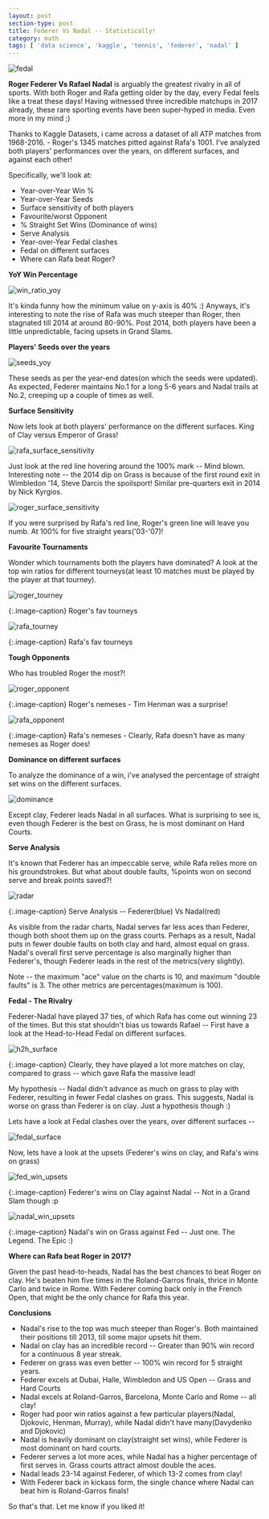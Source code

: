```yaml
---
layout: post
section-type: post
title: Federer Vs Nadal -- Statistically!
category: math
tags: [ 'data science', 'kaggle', 'tennis', 'federer', 'nadal' ]
---
```


![fedal]({{site.baseurl}}/images/fedal/fedal.jpg)

**Roger Federer Vs Rafael Nadal** is arguably the greatest rivalry in all of sports. With both Roger and Rafa getting older by the day, every Fedal feels like a treat these days! Having witnessed three incredible matchups in 2017 already, these rare sporting events have been super-hyped in media. Even more in my mind ;)

Thanks to Kaggle Datasets, i came across a dataset of all ATP matches from 1968-2016.  - Roger's 1345 matches pitted against Rafa's 1001. I've analyzed both players' performances over the years, on different surfaces, and against each other!

Specifically, we'll look at:

 - Year-over-Year Win %
 - Year-over-Year Seeds
 - Surface sensitivity of both players
 - Favourite/worst Opponent
 - % Straight Set Wins (Dominance of wins) 
 - Serve Analysis
 - Year-over-Year Fedal clashes
 - Fedal on different surfaces
 - Where can Rafa beat Roger?

**YoY Win Percentage**

![win_ratio_yoy]({{site.baseurl}}/images/fedal/win_ratio_yoy.png)

It's kinda funny how the minimum value on y-axis is 40% :) Anyways, it's interesting to note the rise of Rafa was much steeper than Roger, then stagnated till 2014 at around 80-90%. Post 2014, both players have been a little unpredictable, facing upsets in Grand Slams. 

**Players' Seeds over the years**

![seeds_yoy]({{site.baseurl}}/images/fedal/seeds_yoy.png)

These seeds as per the year-end dates(on which the seeds were updated). As expected, Federer maintains No.1 for a long 5-6 years and Nadal trails at No.2, creeping up a couple of times as well.

**Surface Sensitivity**

Now lets look at both players' performance on the different surfaces. King of Clay versus Emperor of Grass!

![rafa_surface_sensitivity]({{site.baseurl}}/images/fedal/rafa_surface_sensitivity.png)

Just look at the red line hovering around the 100% mark -- Mind blown. Interesting note -- the 2014 dip on Grass is because of the first round exit in Wimbledon '14, Steve Darcis the spoilsport! Similar pre-quarters exit in 2014 by Nick Kyrgios.

![roger_surface_sensitivity]({{site.baseurl}}/images/fedal/roger_surface_sensitivity.png)

If you were surprised by Rafa's red line, Roger's green line will leave you numb. At 100% for five straight years('03-'07)! 

**Favourite Tournaments**

Wonder which tournaments both the players have dominated? A look at the top win ratios for different tourneys(at least 10 matches must be played by the player at that tourney).

![roger_tourney]({{site.baseurl}}/images/fedal/roger_tourney.png)

{:.image-caption}
Roger's fav tourneys

![rafa_tourney]({{site.baseurl}}/images/fedal/rafa_tourney.png)

{:.image-caption}
Rafa's fav tourneys

**Tough Opponents**

Who has troubled Roger the most?!

![roger_opponent]({{site.baseurl}}/images/fedal/roger_opponent.png)

{:.image-caption}
Roger's nemeses - Tim Henman was a surprise!

![rafa_opponent]({{site.baseurl}}/images/fedal/rafa_opponent.png)

{:.image-caption}
Rafa's nemeses - Clearly, Rafa doesn't have as many nemeses as Roger does! 

**Dominance on different surfaces**

To analyze the dominance of a win, i've analysed the percentage of straight set wins on the different surfaces.

![dominance]({{site.baseurl}}/images/fedal/fed_rafa_dominance.png)

Except clay, Federer leads Nadal in all surfaces. What is surprising to see is, even though 
Federer is the best on Grass, he is most dominant on Hard Courts.  

**Serve Analysis**

It's known that Federer has an impeccable serve, while Rafa relies more on his groundstrokes. But what about double faults, %points won on second serve and break points saved?!

![radar]({{site.baseurl}}/images/fedal/Rplot.png)

{:.image-caption}
Serve Analysis -- Federer(blue) Vs Nadal(red) 

As visible from the radar charts, Nadal serves far less aces than Federer, though both shoot them up on the grass courts. Perhaps as a result, Nadal puts in fewer double faults on both clay and hard, almost equal on grass. Nadal's overall first serve percentage is also marginally higher than Federer's, though Federer leads in the rest of the metrics(very slightly). 

Note -- the maximum "ace" value on the charts is 10, and maximum "double faults" is 3. The other metrics are percentages(maximum is 100). 

**Fedal - The Rivalry**

Federer-Nadal have played 37 ties, of which Rafa has come out winning 23 of the times. But this stat shouldn't bias us towards Rafael -- First have a look at the Head-to-Head Fedal on different surfaces.              

![h2h_surface]({{site.baseurl}}/images/fedal/h2h_surface.png)

{:.image-caption}
Clearly, they have played a lot more matches on clay, compared to grass -- which gave Rafa the massive lead! 

My hypothesis -- Nadal didn't advance as much on grass to play with Federer, resulting in fewer Fedal clashes on grass. This suggests, Nadal is worse on grass than Federer is on clay. Just a hypothesis though :)

Lets have a look at Fedal clashes over the years, over different surfaces -- 

![fedal_surface]({{site.baseurl}}/images/fedal/fedal_surface_yoy.png)

Now, lets have a look at the upsets (Federer's wins on clay, and Rafa's wins on grass)

![fed_win_upsets]({{site.baseurl}}/images/fedal/fed_win_upsets.png)

{:.image-caption}
Federer's wins on Clay against Nadal -- Not in a Grand Slam though :p

![nadal_win_upsets]({{site.baseurl}}/images/fedal/nadal_win_upsets.png)

{:.image-caption}
Nadal's win on Grass against Fed -- Just one. The Legend. The Epic :)

**Where can Rafa beat Roger in 2017?**

Given the past head-to-heads, Nadal has the best chances to beat Roger on clay. He's beaten him five times in the Roland-Garros finals, thrice in Monte Carlo and twice in Rome. With Federer coming back only in the French Open, that might be the only chance for Rafa this year. 

**Conclusions**

 - Nadal's rise to the top was much steeper than Roger's. Both maintained their positions till 2013, till some major upsets hit them.
 - Nadal on clay has an incredible record -- Greater than 90% win record for a continuous 8 year streak.
 - Federer on grass was even better -- 100% win record for 5 straight years.
 - Federer excels at Dubai, Halle, Wimbledon and US Open  -- Grass and Hard Courts
 - Nadal excels at Roland-Garros, Barcelona, Monte Carlo and Rome -- all clay!
 - Roger had poor win ratios against a few particular players(Nadal, Djokovic, Henman, Murray), while Nadal didn't have many(Davydenko and Djokovic)
 - Nadal is heavily dominant on clay(straight set wins), while Federer is most dominant on hard courts. 
 - Federer serves a lot more aces, while Nadal has a higher percentage of first serves in. Grass courts attract almost double the aces.
 - Nadal leads 23-14 against Federer, of which 13-2 comes from clay!
 - With Federer back in kickass form, the single chance where Nadal can beat him is Roland-Garros finals!


So that's that. Let me know if you liked it! 